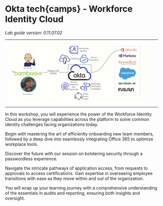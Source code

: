 # Okta **tech{camps} - Workforce Identity Cloud**

*Lab guide version: 0.11.07.02*

|||
|:-----|:-----|
|![Overview](images/011/lab_overview_wic_conceptual_arch_600.png "Tech Camp Conceptual Architecture")|

In this workshop, you will experience the power of the Workforce Identity Cloud as you leverage capabilities across the platform to solve common identity challenges facing organizations today.

Begin with mastering the art of efficiently onboarding new team members, followed by a deep dive into seamlessly integrating Office 365 to optimize workplace tools.

Discover the future with our session on bolstering security through a passwordless experience.

Navigate the intricate pathways of application access, from requests to approvals to access certifications. Gain expertise in overseeing employee transitions with ease as they move within and out of the organization.

You will wrap up your learning journey with a comprehensive understanding of the essentials in audits and reporting, ensuring both insights and oversight.
